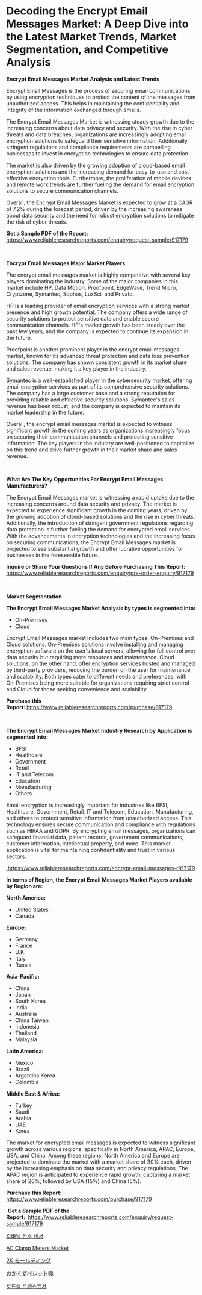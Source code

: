 <p><h1>Decoding the Encrypt Email Messages Market: A Deep Dive into the Latest Market Trends, Market Segmentation, and Competitive Analysis</h1></p><p><strong>Encrypt Email Messages Market Analysis and Latest Trends</strong></p>
<p><p>Encrypt Email Messages is the process of securing email communications by using encryption techniques to protect the content of the messages from unauthorized access. This helps in maintaining the confidentiality and integrity of the information exchanged through emails.</p><p>The Encrypt Email Messages Market is witnessing steady growth due to the increasing concerns about data privacy and security. With the rise in cyber threats and data breaches, organizations are increasingly adopting email encryption solutions to safeguard their sensitive information. Additionally, stringent regulations and compliance requirements are compelling businesses to invest in encryption technologies to ensure data protection.</p><p>The market is also driven by the growing adoption of cloud-based email encryption solutions and the increasing demand for easy-to-use and cost-effective encryption tools. Furthermore, the proliferation of mobile devices and remote work trends are further fueling the demand for email encryption solutions to secure communication channels.</p><p>Overall, the Encrypt Email Messages Market is expected to grow at a CAGR of 7.2% during the forecast period, driven by the increasing awareness about data security and the need for robust encryption solutions to mitigate the risk of cyber threats.</p></p>
<p><strong>Get a Sample PDF of the Report:&nbsp;</strong> <a href="https://www.reliableresearchreports.com/enquiry/request-sample/917179">https://www.reliableresearchreports.com/enquiry/request-sample/917179</a></p>
<p>&nbsp;</p>
<p><strong>Encrypt Email Messages Major Market Players</strong></p>
<p><p>The encrypt email messages market is highly competitive with several key players dominating the industry. Some of the major companies in this market include HP, Data Motion, Proofpoint, EdgeWave, Trend Micro, Cryptzone, Symantec, Sophos, LuxSci, and Privato.</p><p>HP is a leading provider of email encryption services with a strong market presence and high growth potential. The company offers a wide range of security solutions to protect sensitive data and enable secure communication channels. HP's market growth has been steady over the past few years, and the company is expected to continue its expansion in the future.</p><p>Proofpoint is another prominent player in the encrypt email messages market, known for its advanced threat protection and data loss prevention solutions. The company has shown consistent growth in its market share and sales revenue, making it a key player in the industry.</p><p>Symantec is a well-established player in the cybersecurity market, offering email encryption services as part of its comprehensive security solutions. The company has a large customer base and a strong reputation for providing reliable and effective security solutions. Symantec's sales revenue has been robust, and the company is expected to maintain its market leadership in the future.</p><p>Overall, the encrypt email messages market is expected to witness significant growth in the coming years as organizations increasingly focus on securing their communication channels and protecting sensitive information. The key players in the industry are well-positioned to capitalize on this trend and drive further growth in their market share and sales revenue.</p></p>
<p>&nbsp;</p>
<p><strong>What Are The Key Opportunities For Encrypt Email Messages Manufacturers?</strong></p>
<p><p>The Encrypt Email Messages market is witnessing a rapid uptake due to the increasing concerns around data security and privacy. The market is expected to experience significant growth in the coming years, driven by the growing adoption of cloud-based solutions and the rise in cyber threats. Additionally, the introduction of stringent government regulations regarding data protection is further fueling the demand for encrypted email services. With the advancements in encryption technologies and the increasing focus on securing communications, the Encrypt Email Messages market is projected to see substantial growth and offer lucrative opportunities for businesses in the foreseeable future.</p></p>
<p><strong>Inquire or Share Your Questions If Any Before Purchasing This Report:</strong> <a href="https://www.reliableresearchreports.com/enquiry/pre-order-enquiry/917179">https://www.reliableresearchreports.com/enquiry/pre-order-enquiry/917179</a></p>
<p>&nbsp;</p>
<p><strong>Market Segmentation</strong></p>
<p><strong>The Encrypt Email Messages Market Analysis by types is segmented into:</strong></p>
<p><ul><li>On-Premises</li><li>Cloud</li></ul></p>
<p><p>Encrypt Email Messages market includes two main types: On-Premises and Cloud solutions. On-Premises solutions involve installing and managing encryption software on the user's local servers, allowing for full control over data security but requiring more resources and maintenance. Cloud solutions, on the other hand, offer encryption services hosted and managed by third-party providers, reducing the burden on the user for maintenance and scalability. Both types cater to different needs and preferences, with On-Premises being more suitable for organizations requiring strict control and Cloud for those seeking convenience and scalability.</p></p>
<p><strong>Purchase this Report:&nbsp;</strong><a href="https://www.reliableresearchreports.com/purchase/917179">https://www.reliableresearchreports.com/purchase/917179</a></p>
<p>&nbsp;</p>
<p><strong>The Encrypt Email Messages Market Industry Research by Application is segmented into:</strong></p>
<p><ul><li>BFSI</li><li>Healthcare</li><li>Government</li><li>Retail</li><li>IT and Telecom</li><li>Education</li><li>Manufacturing</li><li>Others</li></ul></p>
<p><p>Email encryption is increasingly important for industries like BFSI, Healthcare, Government, Retail, IT and Telecom, Education, Manufacturing, and others to protect sensitive information from unauthorized access. This technology ensures secure communication and compliance with regulations such as HIPAA and GDPR. By encrypting email messages, organizations can safeguard financial data, patient records, government communications, customer information, intellectual property, and more. This market application is vital for maintaining confidentiality and trust in various sectors.</p></p>
<p><a href="https://www.reliableresearchreports.com/encrypt-email-messages-r917179">&nbsp;https://www.reliableresearchreports.com/encrypt-email-messages-r917179</a></p>
<p><strong>In terms of Region, the Encrypt Email Messages Market Players available by Region are:</strong></p>
<p>
    <p> <strong> North America: </strong>
        <ul>
            <li>United States</li>
            <li>Canada</li>
        </ul>
        </p> 
    <p> <strong> Europe: </strong>
        <ul>
            <li>Germany</li>
            <li>France</li>
            <li>U.K.</li>
            <li>Italy</li>
            <li>Russia</li>
        </ul>
        </p> 
    <p> <strong> Asia-Pacific: </strong>
        <ul>
            <li>China</li>
            <li>Japan</li>
            <li>South Korea</li>
            <li>India</li>
            <li>Australia</li>
            <li>China Taiwan</li>
            <li>Indonesia</li>
            <li>Thailand</li>
            <li>Malaysia</li>
        </ul>
        </p> 
    <p> <strong> Latin America: </strong>
        <ul>
            <li>Mexico</li>
            <li>Brazil</li>
            <li>Argentina Korea</li>
            <li>Colombia</li>
        </ul>
        </p> 
    <p> <strong> Middle East & Africa: </strong>
        <ul>
            <li>Turkey</li>
            <li>Saudi</li>
            <li>Arabia</li>
            <li>UAE</li>
            <li>Korea</li>
        </ul>
    </p>
    </p>
<p><p>The market for encrypted email messages is expected to witness significant growth across various regions, specifically in North America, APAC, Europe, USA, and China. Among these regions, North America and Europe are projected to dominate the market with a market share of 30% each, driven by the increasing emphasis on data security and privacy regulations. The APAC region is anticipated to experience rapid growth, capturing a market share of 20%, followed by USA (15%) and China (5%).</p></p>
<p><strong>Purchase this Report: </strong><a href="https://www.reliableresearchreports.com/purchase/917179">https://www.reliableresearchreports.com/purchase/917179</a></p>
<p>&nbsp;<strong>Get a Sample PDF of the Report:&nbsp;&nbsp;</strong><a href="https://www.reliableresearchreports.com/enquiry/request-sample/917179">https://www.reliableresearchreports.com/enquiry/request-sample/917179</a></p>
<p><strong></strong></p>
<p><p><a href="https://github.com/bunxhcci35271755/Market-Research-Report-List-2/blob/main/503404150305.md">갈바닉 산소 센서</a></p><p><a href="https://www.linkedin.com/pulse/decoding-ac-clamp-meters-market-metrics-share-trends-growth-t08zf?trackingId=4yEEsMiofMV7X5meYYS%2FMA%3D%3D">AC Clamp Meters Market</a></p><p><a href="https://github.com/alyle7648/Market-Research-Report-List-1/blob/main/311358553924.md">2K モールディング</a></p><p><a href="https://github.com/leigh4852023/Market-Research-Report-List-1/blob/main/247724853925.md">おがくずペレット機</a></p><p><a href="https://github.com/fredrickeglers/Market-Research-Report-List-2/blob/main/497982550306.md">로드셀 트랜스듀서</a></p></p>